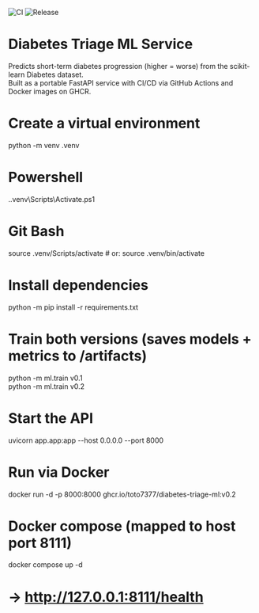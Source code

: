 ![CI](https://github.com/toto7377/diabetes-triage-ml/actions/workflows/ci.yml/badge.svg?branch=main)
![Release](https://github.com/toto7377/diabetes-triage-ml/actions/workflows/release.yml/badge.svg?branch=v0.2)



# Diabetes Triage ML Service

Predicts short-term diabetes progression (higher = worse) from the scikit-learn Diabetes dataset.  
Built as a portable FastAPI service with CI/CD via GitHub Actions and Docker images on GHCR.

# Create a virtual environment
python -m venv .venv

# Powershell
.\.venv\Scripts\Activate.ps1

# Git Bash
source .venv/Scripts/activate # or: source .venv/bin/activate

# Install dependencies
python -m pip install -r requirements.txt

# Train both versions (saves models + metrics to /artifacts)
python -m ml.train v0.1   
python -m ml.train v0.2

# Start the API
uvicorn app.app:app --host 0.0.0.0 --port 8000

# Run via Docker
docker run -d -p 8000:8000 ghcr.io/toto7377/diabetes-triage-ml:v0.2

# Docker compose (mapped to host port 8111)
docker compose up -d
# → http://127.0.0.1:8111/health
